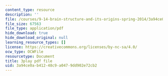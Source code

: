 ```yaml
---
content_type: resource
description: ''
file: /courses/9-14-brain-structure-and-its-origins-spring-2014/3a94ce0ab41248c9a0479dd902e72cb2_555134.pdf
file_size: 67563
file_type: application/pdf
hide_download: true
hide_download_original: null
learning_resource_types: []
license: https://creativecommons.org/licenses/by-nc-sa/4.0/
ocw_type: OCWFile
resourcetype: Document
title: 3play pdf file
uid: 3a94ce0a-b412-48c9-a047-9dd902e72cb2
---
```

